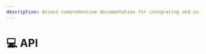 ```yaml
---
description: Access comprehensive documentation for integrating and using the Gizmo API.
---
```


# 💻 API

